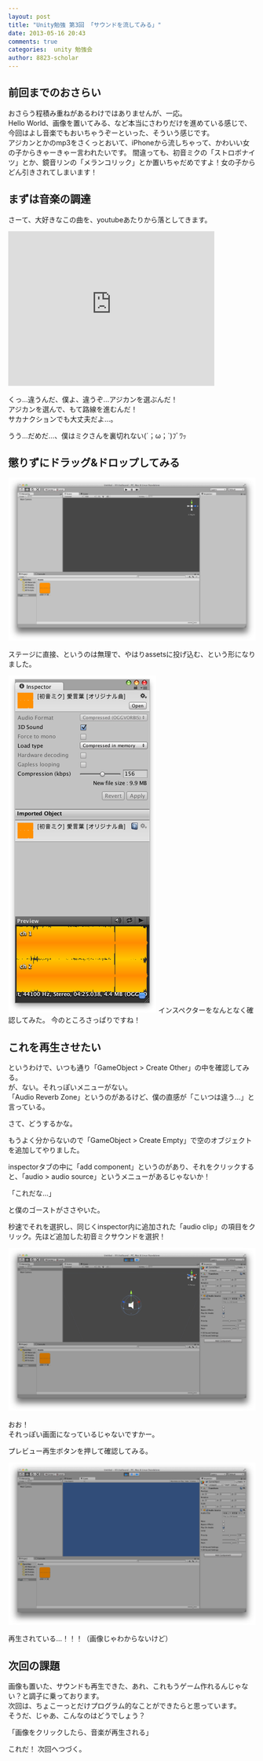 ```yaml
---
layout: post
title: "Unity勉強 第3回 「サウンドを流してみる」"
date: 2013-05-16 20:43
comments: true
categories:  unity 勉強会
author: 8823-scholar
---
```


## 前回までのおさらい

おさらう程積み重ねがあるわけではありませんが、一応。  
Hello World、画像を置いてみる、など本当にさわりだけを進めている感じで、今回はよし音楽でもおいちゃうぞーといった、そういう感じです。  
アジカンとかのmp3をさくっとおいて、iPhoneから流しちゃって、かわいい女の子からきゃーきゃー言われたいです。
間違っても、初音ミクの「ストロボナイツ」とか、鏡音リンの「メランコリック」とか置いちゃだめですよ！女の子からどん引きされてしまいます！  


## まずは音楽の調達

さーて、大好きなこの曲を、youtubeあたりから落としてきます。  

<iframe width="420" height="315" src="http://www.youtube.com/embed/qWWlFdiT8b4" frameborder="0" allowfullscreen></iframe>

くっ…違うんだ、僕よ、違うぞ…アジカンを選ぶんだ！  
アジカンを選んで、もて路線を進むんだ！  
サカナクションでも大丈夫だよ…。

うう…だめだ…、僕はミクさんを裏切れない(´；ω；`)ﾌﾞﾜｯ


## 懲りずにドラッグ&ドロップしてみる

![ドラッグ&ドロップ](/images/posts/2013-05-16-unity-study-03-use-sound/drag_and_drop_sound.png)

ステージに直接、というのは無理で、やはりassetsに投げ込む、という形になりました。

![インスペクター](/images/posts/2013-05-16-unity-study-03-use-sound/inspector_sound.png)
インスペクターをなんとなく確認してみた。
今のところさっぱりですね！


## これを再生させたい

というわけで、いつも通り「GameObject > Create Other」の中を確認してみる。  
が、ない。それっぽいメニューがない。  
「Audio Reverb Zone」というのがあるけど、僕の直感が「こいつは違う…」と言っている。

さて、どうするかな。

もうよく分からないので「GameObject > Create Empty」で空のオブジェクトを追加してやりました。

inspectorタブの中に「add component」というのがあり、それをクリックすると、「audio > audio source」というメニューがあるじゃないか！  

「これだな…」

と僕のゴーストがささやいた。

秒速でそれを選択し、同じくinspector内に追加された「audio clip」の項目をクリック。先ほど追加した初音ミクサウンドを選択！

![サウンド追加](/images/posts/2013-05-16-unity-study-03-use-sound/add_sound_component.png)

おお！  
それっぽい画面になっているじゃないですかー。

プレビュー再生ボタンを押して確認してみる。

![プレビュー](/images/posts/2013-05-16-unity-study-03-use-sound/preview.png)


再生されている…！！！（画像じゃわからないけど）


## 次回の課題

画像も置いた、サウンドも再生できた、あれ、これもうゲーム作れるんじゃない？と調子に乗っております。  
次回は、ちょこーっとだけプログラム的なことができたらと思っています。  
そうだ、じゃあ、こんなのはどうでしょう？

「画像をクリックしたら、音楽が再生される」

これだ！
次回へつづく。

